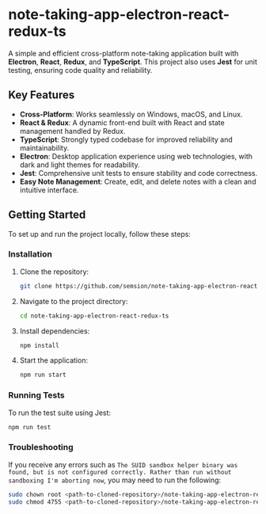 # note-taking-app-electron-react-redux-ts

A simple and efficient cross-platform note-taking application built with **Electron**, **React**, **Redux**, and **TypeScript**. This project also uses **Jest** for unit testing, ensuring code quality and reliability.

## Key Features
- **Cross-Platform**: Works seamlessly on Windows, macOS, and Linux.
- **React & Redux**: A dynamic front-end built with React and state management handled by Redux.
- **TypeScript**: Strongly typed codebase for improved reliability and maintainability.
- **Electron**: Desktop application experience using web technologies, with dark and light themes for readability.
- **Jest**: Comprehensive unit tests to ensure stability and code correctness.
- **Easy Note Management**: Create, edit, and delete notes with a clean and intuitive interface.

## Getting Started
To set up and run the project locally, follow these steps:

### Installation
1. Clone the repository:
   ```bash
   git clone https://github.com/semsion/note-taking-app-electron-react-redux-ts.git
   ```

2. Navigate to the project directory:
   ```bash
   cd note-taking-app-electron-react-redux-ts
   ```
   
3. Install dependencies:
   ```bash
   npm install
   ```
   
4. Start the application:
   ```bash
   npm run start
   ```

### Running Tests
To run the test suite using Jest:
   ```bash
   npm run test

   ```

### Troubleshooting
If you receive any errors such as `The SUID sandbox helper binary was found, but is not configured correctly. Rather than run without sandboxing I'm aborting now`, you may need to run the following:
   ```bash
   sudo chown root <path-to-cloned-repository>/note-taking-app-electron-react-redux-ts/node_modules/electron/dist/chrome-sandbox
   sudo chmod 4755 <path-to-cloned-repository>/note-taking-app-electron-react-redux-ts/node_modules/electron/dist/chrome-sandbox

   ```


